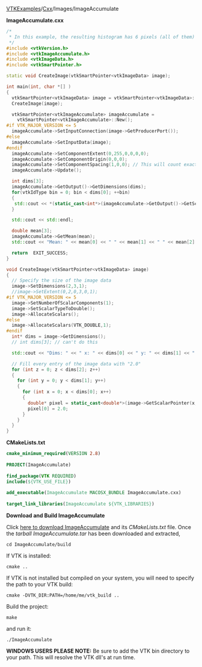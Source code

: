 [VTKExamples](Home)/[Cxx](Cxx)/Images/ImageAccumulate

**ImageAccumulate.cxx**
```c++
/*
 * In this example, the resulting histogram has 6 pixels (all of them) in the 3rd bin (value = 2) and zero in the rest of the bins
 */
#include <vtkVersion.h>
#include <vtkImageAccumulate.h>
#include <vtkImageData.h>
#include <vtkSmartPointer.h>

static void CreateImage(vtkSmartPointer<vtkImageData> image);

int main(int, char *[] )
{
  vtkSmartPointer<vtkImageData> image = vtkSmartPointer<vtkImageData>::New();
  CreateImage(image);

  vtkSmartPointer<vtkImageAccumulate> imageAccumulate =
    vtkSmartPointer<vtkImageAccumulate>::New();
#if VTK_MAJOR_VERSION <= 5
  imageAccumulate->SetInputConnection(image->GetProducerPort());
#else
  imageAccumulate->SetInputData(image);
#endif
  imageAccumulate->SetComponentExtent(0,255,0,0,0,0);
  imageAccumulate->SetComponentOrigin(0,0,0);
  imageAccumulate->SetComponentSpacing(1,0,0); // This will count exactly the number of pixels of each color. Use (10,0,0) to make bins of width 10 instead.
  imageAccumulate->Update();

  int dims[3];
  imageAccumulate->GetOutput()->GetDimensions(dims);
  for(vtkIdType bin = 0; bin < dims[0]; ++bin)
  {
   std::cout << *(static_cast<int*>(imageAccumulate->GetOutput()->GetScalarPointer(bin, 0, 0))) << " ";
  }

  std::cout << std::endl;

  double mean[3];
  imageAccumulate->GetMean(mean);
  std::cout << "Mean: " << mean[0] << " " << mean[1] << " " << mean[2] << std::endl;

  return  EXIT_SUCCESS;
}

void CreateImage(vtkSmartPointer<vtkImageData> image)
{
  // Specify the size of the image data
  image->SetDimensions(2,3,1);
  //image->SetExtent(0,2,0,3,0,1);
#if VTK_MAJOR_VERSION <= 5
  image->SetNumberOfScalarComponents(1);
  image->SetScalarTypeToDouble();
  image->AllocateScalars();
#else
  image->AllocateScalars(VTK_DOUBLE,1);
#endif
  int* dims = image->GetDimensions();
  // int dims[3]; // can't do this

  std::cout << "Dims: " << " x: " << dims[0] << " y: " << dims[1] << " z: " << dims[2] << std::endl;

  // Fill every entry of the image data with "2.0"
  for (int z = 0; z < dims[2]; z++)
  {
    for (int y = 0; y < dims[1]; y++)
    {
      for (int x = 0; x < dims[0]; x++)
      {
        double* pixel = static_cast<double*>(image->GetScalarPointer(x,y,z));
        pixel[0] = 2.0;
      }
    }
  }
}
```
**CMakeLists.txt**
```cmake
cmake_minimum_required(VERSION 2.8)
 
PROJECT(ImageAccumulate)
 
find_package(VTK REQUIRED)
include(${VTK_USE_FILE})
 
add_executable(ImageAccumulate MACOSX_BUNDLE ImageAccumulate.cxx)
 
target_link_libraries(ImageAccumulate ${VTK_LIBRARIES})
```

**Download and Build ImageAccumulate**

Click [here to download ImageAccumulate](https://github.com/lorensen/VTKWikiExamplesTarballs/raw/master/ImageAccumulate.tar) and its *CMakeLists.txt* file.
Once the *tarball ImageAccumulate.tar* has been downloaded and extracted,
```
cd ImageAccumulate/build 
```
If VTK is installed:
```
cmake ..
```
If VTK is not installed but compiled on your system, you will need to specify the path to your VTK build:
```
cmake -DVTK_DIR:PATH=/home/me/vtk_build ..
```
Build the project:
```
make
```
and run it:
```
./ImageAccumulate
```
**WINDOWS USERS PLEASE NOTE:** Be sure to add the VTK bin directory to your path. This will resolve the VTK dll's at run time.

